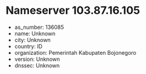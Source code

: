 # Nameserver 103.87.16.105

* as_number: 136085
* name: Unknown
* city: Unknown
* country: ID
* organization: Pemerintah Kabupaten Bojonegoro
* version: Unknown
* dnssec: Unknown
